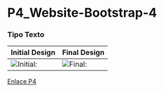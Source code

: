 # P4_Website-Bootstrap-4

### Tipo Texto
| **Initial Design** | **Final Design** |
| ---------- | ---------- |
| ![Initial:](https://github.com/sergjime/Examen-parte1/blob/master/img/pregunta1.png)   | ![Final:](https://github.com/sergjime/Examen-parte1/blob/master/img/pregunta2.png)   |


[Enlace P4](https://sergjime.github.io/P4_Website-Bootstrap-4/)
